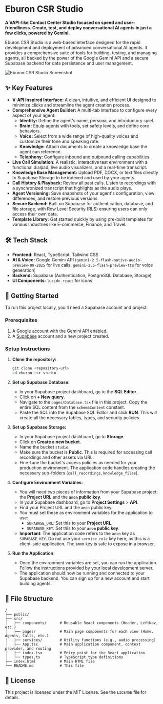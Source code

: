 # Eburon CSR Studio

**A VAPI-like Contact Center Studio focused on speed and user-friendliness. Create, test, and deploy conversational AI agents in just a few clicks, powered by Gemini.**

Eburon CSR Studio is a web-based interface designed for the rapid development and deployment of advanced conversational AI agents. It provides a comprehensive suite of tools for building, testing, and managing agents, all backed by the power of the Google Gemini API and a secure Supabase backend for data persistence and user management.

![Eburon CSR Studio Screenshot](https://i.imgur.com/your-screenshot.png) <!-- It's recommended to add a screenshot of the app -->

## ✨ Key Features

*   **V-API Inspired Interface:** A clean, intuitive, and efficient UI designed to minimize clicks and streamline the agent creation process.
*   **Comprehensive Agent Builder:** A multi-tab interface to configure every aspect of your agent:
    *   **Identity:** Define the agent's name, persona, and introductory spiel.
    *   **Brain:** Equip agents with tools, set safety levels, and define core behaviors.
    *   **Voice:** Select from a wide range of high-quality voices and customize their tone and speaking rate.
    *   **Knowledge:** Attach documents to create a knowledge base the agent can reference.
    *   **Telephony:** Configure inbound and outbound calling capabilities.
*   **Live Call Simulation:** A realistic, interactive test environment with a functional dialpad, live audio visualizers, and a real-time transcript.
*   **Knowledge Base Management:** Upload PDF, DOCX, or text files directly to Supabase Storage to be indexed and used by your agents.
*   **Call History & Playback:** Review all past calls. Listen to recordings with a synchronized transcript that highlights as the audio plays.
*   **Agent Versioning:** Save snapshots of your agent's configuration, view differences, and restore previous versions.
*   **Secure Backend:** Built on Supabase for authentication, database, and file storage, with Row Level Security (RLS) ensuring users can only access their own data.
*   **Template Library:** Get started quickly by using pre-built templates for various industries like E-commerce, Finance, and Travel.

## 🛠️ Tech Stack

*   **Frontend:** React, TypeScript, Tailwind CSS
*   **AI & Voice:** Google Gemini API (`gemini-2.5-flash-native-audio-preview-09-2025` for live calls, `gemini-2.5-flash-preview-tts` for voice generation)
*   **Backend:** Supabase (Authentication, PostgreSQL Database, Storage)
*   **UI Components:** `lucide-react` for icons

## 🚀 Getting Started

To run this project locally, you'll need a Supabase account and project.

### Prerequisites

1.  A Google account with the Gemini API enabled.
2.  A [Supabase](https://supabase.com/) account and a new project created.

### Setup Instructions

1.  **Clone the repository:**
    ```bash
    git clone <repository-url>
    cd eburon-csr-studio
    ```

2.  **Set up Supabase Database:**
    *   In your Supabase project dashboard, go to the **SQL Editor**.
    *   Click on **+ New query**.
    *   Navigate to the `pages/Database.tsx` file in this project. Copy the entire SQL content from the `schemaContent` constant.
    *   Paste the SQL into the Supabase SQL Editor and click **RUN**. This will create all the necessary tables, types, and security policies.

3.  **Set up Supabase Storage:**
    *   In your Supabase project dashboard, go to **Storage**.
    *   Click on **Create a new bucket**.
    *   Name the bucket `studio`.
    *   Make sure the bucket is **Public**. This is required for accessing call recordings and other assets via URL.
    *   Fine-tune the bucket's access policies as needed for your production environment. The application code handles creating the necessary sub-folders (`call_recordings`, `knowledge_files`).

4.  **Configure Environment Variables:**
    *   You will need two pieces of information from your Supabase project: the **Project URL** and the **`anon` public key**.
    *   In your Supabase dashboard, go to **Project Settings** > **API**.
    *   Find your Project URL and the `anon` public key.
    *   You must set these as environment variables for the application to use:
        *   `SUPABASE_URL`: Set this to your **Project URL**.
        *   `SUPABASE_KEY`: Set this to your **`anon` public key**.
    *   **Important**: The application code refers to the `anon` key as `SUPABASE_KEY`. Do not use your `service_role` key here, as this is a client-side application. The `anon` key is safe to expose in a browser.

5.  **Run the Application:**
    *   Once the environment variables are set, you can run the application. Follow the instructions provided by your local development server.
    *   The application should now be running and connected to your Supabase backend. You can sign up for a new account and start building agents.

## 📂 File Structure

```
/
├── public/
├── src/
│   ├── components/      # Reusable React components (Header, LeftNav, etc.)
│   ├── pages/           # Main page components for each view (Home, Agents, Calls, etc.)
│   ├── services/        # Utility functions (e.g., audio processing)
│   ├── App.tsx          # Main application component, context provider, and routing
│   ├── index.tsx        # Entry point for the React application
│   └── types.ts         # TypeScript type definitions
├── index.html           # Main HTML file
└── README.md            # This file
```

## 📄 License

This project is licensed under the MIT License. See the `LICENSE` file for details.